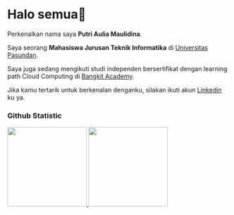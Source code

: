 # Halo semua👋

Perkenalkan nama saya **Putri Aulia Maulidina**.<br>

Saya seorang **Mahasiswa Jurusan Teknik Informatika** di [Universitas Pasundan](https://www.unpas.ac.id/).<br>

Saya juga sedang mengikuti studi independen bersertifikat dengan learning path Cloud Computing di [Bangkit Academy](https://grow.google/intl/id_id/bangkit/).<br>

Jika kamu tertarik untuk berkenalan denganku, silakan ikuti akun [Linkedin](https://www.linkedin.com/in/putri-aulia-maulidina/) ku ya.

### Github Statistic
<p align="left">
<a href="https://github.com/penuliscode">
  <img height="180em" src="https://github-readme-stats-eight-theta.vercel.app/api?username=penuliscode&show_icons=true&theme=algolia&include_all_commits=true&count_private=true"/>
  <img height="180em" src="https://github-readme-stats-eight-theta.vercel.app/api/top-langs/?username=penuliscode&layout=compact&layout=compact&theme=algolia"/>
</a>
</p>


